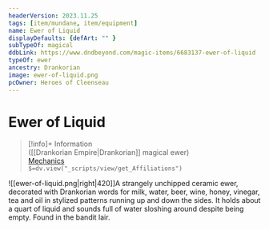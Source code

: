 ```yaml
---
headerVersion: 2023.11.25
tags: [item/mundane, item/equipment]
name: Ewer of Liquid
displayDefaults: {defArt: "" }
subTypeOf: magical
ddbLink: https://www.dndbeyond.com/magic-items/6683137-ewer-of-liquid
typeOf: ewer
ancestry: Drankorian
image: ewer-of-liquid.png
pcOwner: Heroes of Cleenseau
---
```

# Ewer of Liquid
>[!info]+ Information  
> ([[Drankorian Empire|Drankorian]] magical ewer)  
> [Mechanics](https://www.dndbeyond.com/magic-items/4691-pearl-of-power)  
> `$=dv.view("_scripts/view/get_Affiliations")`

![[ewer-of-liquid.png|right|420]]A strangely unchipped ceramic ewer, decorated with Drankorian words for milk, water, beer, wine, honey, vinegar, tea and oil in stylized patterns running up and down the sides. It holds about a quart of liquid and sounds full of water sloshing around despite being empty. Found in the bandit lair.

